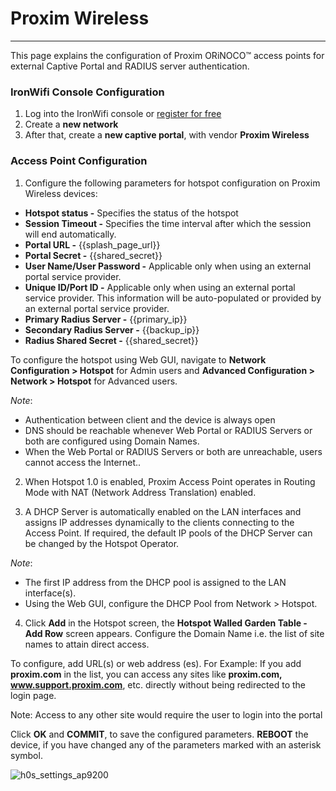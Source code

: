 # **Proxim Wireless**

---

This page explains the configuration of Proxim ORiNOCO™ access points for external Captive Portal and RADIUS server authentication.

### IronWifi Console Configuration

1. Log into the IronWifi console or [register for free](https://console.ironwifi.com/register)
2. Create a **new network**
3. After that, create a **new captive portal**, with vendor **Proxim Wireless**

### Access Point Configuration

1. Configure the following parameters for hotspot configuration on Proxim Wireless devices:

- **Hotspot status -** Specifies the status of the hotspot
- **Session Timeout -** Specifies the time interval after which the session will end automatically.
- **Portal URL -** {{splash_page_url}} 
- **Portal Secret -** {{shared_secret}}
- **User Name/User Password -** Applicable only when using an external portal service provider. 
- **Unique ID/Port ID -** Applicable only when using an external portal service provider. This information will be auto-populated or provided by an external portal service provider.
- **Primary Radius Server -** {{primary_ip}}
- **Secondary Radius Server -** {{backup_ip}}
- **Radius Shared Secret -** {{shared_secret}}

To configure the hotspot using Web GUI, navigate to **Network Configuration > Hotspot** for Admin users and **Advanced Configuration > Network > Hotspot** for Advanced users.

_Note_:
- Authentication between client and the device is always open
- DNS should be reachable whenever Web Portal or RADIUS Servers or both are configured using Domain Names.
- When the Web Portal or RADIUS Servers or both are unreachable, users cannot access the Internet..

2. When Hotspot 1.0 is enabled, Proxim Access Point operates in Routing Mode with NAT (Network Address Translation) enabled.

4. A DHCP Server is automatically enabled on the LAN interfaces and assigns IP addresses dynamically to the clients connecting to the Access Point. If required, the default IP pools of the DHCP Server can be changed by the Hotspot Operator.

_Note_:
- The first IP address from the DHCP pool is assigned to the LAN interface(s).
- Using the Web GUI, configure the DHCP Pool from Network > Hotspot.

4. Click **Add** in the Hotspot screen, the **Hotspot Walled Garden Table - Add Row** screen appears. Configure the Domain Name i.e. the list of site names to attain direct access.

To configure, add URL(s) or web address (es). For Example: If you add **proxim.com** in the list, you can access any sites like **proxim.com, www.support.proxim.com**, etc. directly without being redirected to the login page.

Note: Access to any other site would require the user to login into the portal

Click **OK** and **COMMIT**, to save the configured parameters. **REBOOT** the device, if you have changed any of the parameters marked with an asterisk symbol.



![h0s_settings_ap9200](https://user-images.githubusercontent.com/92432011/137676241-d3ac8557-402c-41b2-a598-b3bf7370a755.png)
